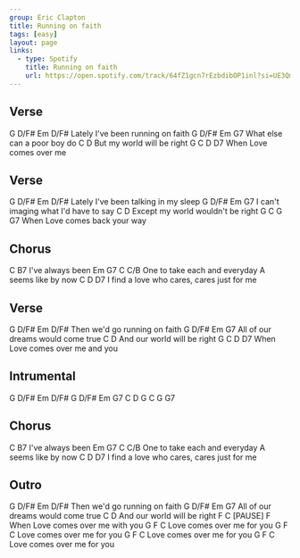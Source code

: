 ```yaml
---
group: Eric Clapton
title: Running on faith
tags: [easy]
layout: page
links:
  - type: Spotify
    title: Running on faith
    url: https://open.spotify.com/track/64fZ1gcn7rEzbdibOP1inl?si=UE3Qm_KnTQyYlgKtpbs7sQ
---
```


## Verse

G                D/F#       Em       D/F#
Lately I've been running on faith
G               D/F#     Em    G7
What else can a poor boy do
       C                       D
But my world will be right
                     G     C     D     D7
When Love comes over me

## Verse

G                D/F#          Em        D/F#
Lately I've been talking in my sleep
G                        D/F#    Em      G7
I can't imaging what I'd have to say
          C                        D
Except my world wouldn't be right
                          G     C    G    G7
When Love comes back your way 

## Chorus

C           B7
I've always been
Em     G7                 C       C/B
One to take each and everyday
A
seems like by now
                  C                     D      D7
I find a love who cares, cares just for me

## Verse

G                D/F#       Em       D/F#
Then we'd  go running on faith
G               D/F#     Em    G7
All of our dreams would come true
       C                       D
And our world will be right
                     G     C     D     D7
When Love comes over me and you

## Intrumental

G     D/F#   Em    D/F#
G     D/F#   Em    G7
C     D
G     C      G     G7
  
## Chorus

C           B7
I've always been
Em     G7                 C       C/B
One to take each and everyday
A
seems like by now
                  C                     D      D7
I find a love who cares, cares just for me

## Outro

G            D/F#       Em       D/F#
Then we'd go running on faith
G          D/F#              Em      G7
All of our dreams would come true
        C                        D
And our world will be right
                             F          C      [PAUSE]    F
When Love comes over me with you
G           F           C
Love comes over me for you
G           F           C
Love comes over me for you
G           F           C
Love comes over me for you
G           F           C
Love comes over me for you
